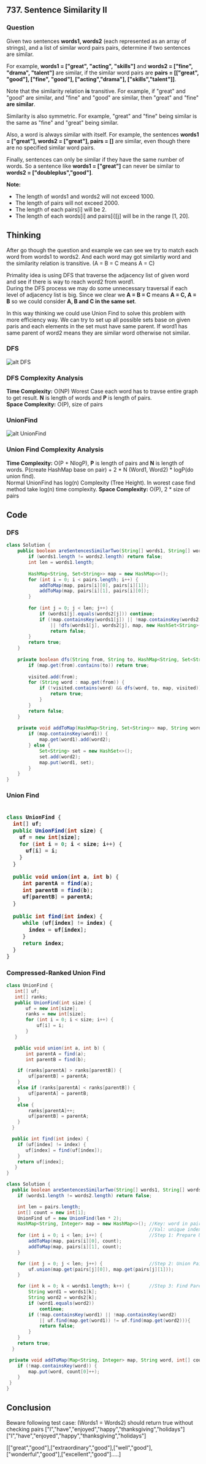 <h2>737. Sentence Similarity II</h2>
<h3>Question</h3>

Given two sentences **words1, words2** (each represented as an array of strings), and a list of similar word pairs pairs, determine if two sentences are similar.

For example, **words1 = ["great", "acting", "skills"]** and **words2 = ["fine", "drama", "talent"]** are similar,   if the similar word pairs are **pairs = [["great", "good"], ["fine", "good"], ["acting","drama"], ["skills","talent"]]**.

Note that the similarity relation **is** transitive. For example, if "great" and "good" are similar, and "fine" and "good" are similar, then "great" and "fine" **are similar**.

Similarity is also symmetric. For example, "great" and "fine" being similar is the same as "fine" and "great" being similar.

Also, a word is always similar with itself. For example, the sentences **words1 = ["great"], words2 = ["great"], pairs = []** are similar, even though there are no specified similar word pairs.

Finally, sentences can only be similar if they have the same number of words. So a sentence like **words1 = ["great"]** can never be similar to **words2 = ["doubleplus","good"]**.

**Note:**

* The length of words1 and words2 will not exceed 1000.
* The length of pairs will not exceed 2000.
* The length of each pairs[i] will be 2.
* The length of each words[i] and pairs[i][j] will be in the range [1, 20].

<h2>Thinking</h2>

After go though the question and example we can see we try to match each word from words1 to words2. And each word may got similartiy word and the similarity relation is transitive. (A = B = C means A = C)  

Primality idea is using DFS that traverse the adjacency list of given word and see if there is way to reach word2 from word1.  
During the DFS process we may do some unnecessary traversal if each level of adjacency list is big.  Since we clear we **A = B = C** means **A = C, A = B** so we could consider **A, B and C in the same set**.  

In this way thinking we could use Union Find to solve this problem with more efficiency way.  We can try to set up all possible sets base on given paris and each elements in the set must have same parent. If word1 has same parent of word2 means they are similar word otherwise not similar.  

<h3>DFS</h3>

![alt DFS](https://github.com/junj0619/CodeLab/blob/master/src/CS1802/Images/LC737_DFS.JPG "DFS")


<h3>DFS Complexity Analysis</h3>

**Time Complexity:**  O(NP) Worest Case each word has to travse entire graph to get result. **N** is length of words and **P** is length of pairs.  
**Space Complexity:** O(P), size of pairs

<h3>UnionFind</h3>

![alt UnionFind](https://github.com/junj0619/CodeLab/blob/master/src/CS1802/Images/SentenceSimilarityII.JPG "UnionFind")

<h3>Union Find Complexity Analysis</h3>

**Time Complexity:** O(P + NlogP), **P** is length of pairs and **N** is length of words. P(create HashMap base on pair) + 2 * N (Word1, Word2) * logP(do union find).  
Normal UnionFind has log(n) Complexity (Tree Height). In worest case find method take log(n) time complexity.
**Space Complexity:** O(P), 2 * size of pairs

<h2>Code</h2>

<h3>DFS</h3>

```java
class Solution {
    public boolean areSentencesSimilarTwo(String[] words1, String[] words2, String[][] pairs) {
        if (words1.length != words2.length) return false;
        int len = words1.length;
        
        HashMap<String, Set<String>> map = new HashMap<>();
        for (int i = 0; i < pairs.length; i++) {
            addToMap(map, pairs[i][0], pairs[i][1]);
            addToMap(map, pairs[i][1], pairs[i][0]);
        }
        
        for (int j = 0; j < len; j++) {            
            if (words1[j].equals(words2[j])) continue;            
            if (!map.containsKey(words1[j]) || !map.containsKey(words2[j]) 
                || !dfs(words1[j], words2[j], map, new HashSet<String>())) 
                return false;            
        }
        return true;
    }
    
    private boolean dfs(String from, String to, HashMap<String, Set<String>> map, HashSet<String> visited) {
        if (map.get(from).contains(to)) return true;
        
        visited.add(from);        
        for (String word : map.get(from)) {        
            if (!visited.contains(word) && dfs(word, to, map, visited)) {
                return true;
            }
        }
        return false;
    }
    
    private void addToMap(HashMap<String, Set<String>> map, String word1, String word2) {
        if (map.containsKey(word1)) {
            map.get(word1).add(word2);
        } else {
            Set<String> set = new HashSet<>();
            set.add(word2);
            map.put(word1, set);
        }
    }        
}
```
<h3>Union Find<h3>

```java

class UnionFind {
  int[] uf;
  public UnionFind(int size) {
    uf = new int[size];
    for (int i = 0; i < size; i++) {
      uf[i] = i;
    }
  }

  public void union(int a, int b) {
     int parentA = find(a);
     int parentB = find(b);
     uf[parentB] = parentA;
  }

  public int find(int index) {
     while (uf[index] != index) {
       index = uf[index];
     }
     return index;
  }
} 

```

<h3>Compressed-Ranked Union Find</h3>

```java
class UnionFind {
   int[] uf;
   int[] ranks;
   public UnionFind(int size) {
       uf = new int[size];
       ranks = new int[size];
       for (int i = 0; i < size; i++) {
           uf[i] = i;
       }
   }

   public void union(int a, int b) {
       int parentA = find(a);
       int parentB = find(b);

    if (ranks[parentA] > ranks[parentB]) {
        uf[parentB] = parentA;                                
    } 
    else if (ranks[parentA] < ranks[parentB]) {
        uf[parentA] = parentB;    
    } 
    else {
        ranks[parentA]++;
        uf[parentB] = parentA;   
    }                                        
  }

  public int find(int index) {
    if (uf[index] != index) {
       uf[index] = find(uf[index]);
    }
    return uf[index];
   }                
}


```
```java
class Solution {    
  public boolean areSentencesSimilarTwo(String[] words1, String[] words2, String[][] pairs) {
    if (words1.length != words2.length) return false;

    int len = pairs.length;        
    int[] count = new int[1];
    UnionFind uf = new UnionFind(len * 2);
    HashMap<String, Integer> map = new HashMap<>(); //Key: word in pairs, 
                                                    //Val: unique index for UnionFind           
    for (int i = 0; i < len; i++) {                 //Step 1: Prepare UnionFind
        addToMap(map, pairs[i][0], count);
        addToMap(map, pairs[i][1], count);
    }

    for (int j = 0; j < len; j++) {                 //Step 2: Union Pairs
        uf.union(map.get(pairs[j][0]), map.get(pairs[j][1]));
    }

    for (int k = 0; k < words1.length; k++) {       //Step 3: Find Parent and Compare 
        String word1 = words1[k];
        String word2 = words2[k];
        if (word1.equals(word2))
            continue;
        if (!map.containsKey(word1) || !map.containsKey(word2) 
            || uf.find(map.get(word1)) != uf.find(map.get(word2))){
            return false;
        }                        
    }
    return true;        
  }

 private void addToMap(Map<String, Integer> map, String word, int[] count) {
    if (!map.containsKey(word)) {
        map.put(word, count[0]++);
    }
 }      
}
```


<h2>Conclusion</h2>

Beware following test case: (Words1 = Words2) should return true without checking pairs
["I","have","enjoyed","happy","thanksgiving","holidays"]  
["I","have","enjoyed","happy","thanksgiving","holidays"] 

[["great","good"],["extraordinary","good"],["well","good"],["wonderful","good"],["excellent","good"].....]

